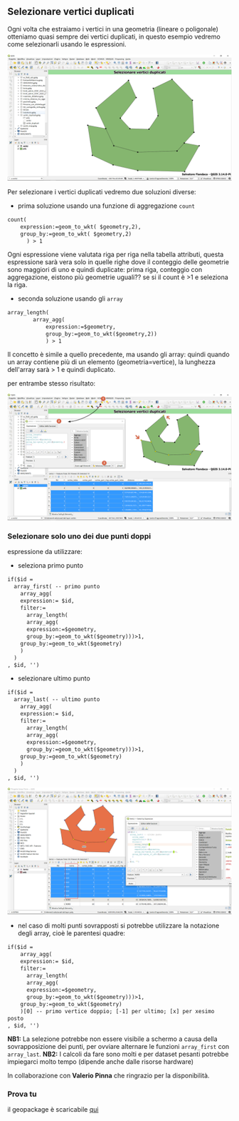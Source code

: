 ## Selezionare vertici duplicati

Ogni volta che estraiamo i vertici in una geometria (lineare o poligonale) otteniamo quasi sempre dei vertici duplicati, in questo esempio vedremo come selezionarli usando le espressioni.

![](/img/esempi/select_duplicate_vertices/img_01.png)

Per selezionare i vertici duplicati vedremo due soluzioni diverse:

- prima soluzione usando una funzione di aggregazione `count`

```
count(
    expression:=geom_to_wkt( $geometry,2),
    group_by:=geom_to_wkt( $geometry,2)
      ) > 1
```

Ogni espressione viene valutata riga per riga nella tabella attributi, questa espressione sarà vera solo in quelle righe dove il conteggio delle geometrie sono maggiori di uno e quindi duplicate: prima riga, conteggio con aggregazione, eistono più geometrie uguali?? se si il count è >1 e seleziona la riga.

- seconda soluzione usando gli `array`

```
array_length(
        array_agg( 
            expression:=$geometry,
            group_by:=geom_to_wkt($geometry,2))
            ) > 1
```

Il concetto è simile a quello precedente, ma usando gli array: quindi quando un array contiene più di un elemento (geometria=vertice), la lunghezza dell'array sarà > 1 e quindi duplicato.

per entrambe stesso risultato:

![](/img/esempi/select_duplicate_vertices/img_02.png)

### Selezionare solo uno dei due punti doppi

espressione da utilizzare:

- seleziona primo punto

```
if($id = 
  array_first( -- primo punto
    array_agg(
    expression:= $id,
    filter:=
      array_length(
      array_agg( 
      expression:=$geometry,
      group_by:=geom_to_wkt($geometry)))>1,
    group_by:=geom_to_wkt($geometry)
    )
  )
, $id, '')
```

- selezionare ultimo punto

```
if($id = 
  array_last( -- ultimo punto
    array_agg(
    expression:= $id,
    filter:=
      array_length(
      array_agg( 
      expression:=$geometry,
      group_by:=geom_to_wkt($geometry)))>1,
    group_by:=geom_to_wkt($geometry)
    )
  )
, $id, '')
```

![](/img/esempi/select_duplicate_vertices/img_03.png)

- nel caso di molti punti sovrapposti si potrebbe utilizzare la notazione degli array, cioè le parentesi quadre:

```
if($id = 
    array_agg(
    expression:= $id,
    filter:=
      array_length(
      array_agg( 
      expression:=$geometry,
      group_by:=geom_to_wkt($geometry)))>1,
    group_by:=geom_to_wkt($geometry)
    )[0] -- primo vertice doppio; [-1] per ultimo; [x] per xesimo posto
, $id, '')
```

**NB1:** La selezione potrebbe non essere visibile a schermo a causa della sovrapposizione dei punti, per ovviare alternare le funzioni `array_first` con `array_last`.
**NB2:** I calcoli da fare sono molti e per dataset pesanti potrebbe impiegarci molto tempo (dipende anche dalle risorse hardware)

In collaborazione con **Valerio Pinna** che ringrazio per la disponibilità.

### Prova tu

il geopackage è scaricabile [qui](/esempi/vertici_duplicati.gpkg)